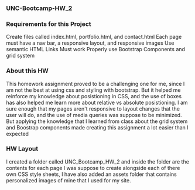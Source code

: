 ### UNC-Bootcamp-HW_2 ### 

### Requirements for this Project ### 
Create files called index.html, portfolio.html, and contact.html 
Each page must have a nav bar, a responsive layout, and responsive images 
Use semantic HTML 
Links Must work 
Properly use Bootstrap Components and grid system 

### About this HW ### 
This homework assignment proved to be a challenging one for me, since I am not the best at using css and styling with bootstrap. But it helped me reinforce my knowledge about posistioning in CSS, and the use of boxes has also helped me learn more about relative vs absolute posistioning. I am sure enough that my pages aren't responsive to layout changes that the user will do, and the use of media queries was suppose to be minimized. But applying the knowledge that I learned from class about the grid system and Boostrap components made creating this assignment a lot easier than I expected

### HW Layout ##
I created a folder called UNC_Bootcamp_HW_2 and inside the folder are the contents for each page I was suppose to create alongside each of there own CSS style sheets, I have also added an assets folder that contains personalized images of mine that I used for my site. 
